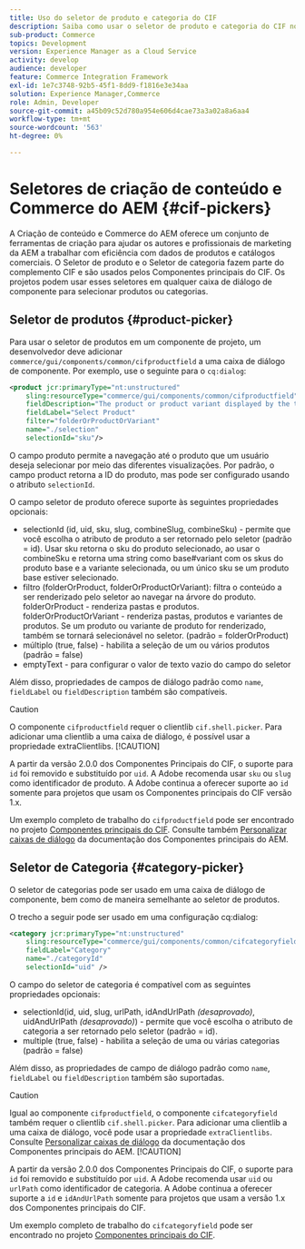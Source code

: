 ```yaml
---
title: Uso do seletor de produto e categoria do CIF
description: Saiba como usar o seletor de produto e categoria do CIF nos componentes de comércio do cliente para apoiar autores e profissionais de marketing a trabalhar com eficiência com dados de produtos e catálogos de comércio.
sub-product: Commerce
topics: Development
version: Experience Manager as a Cloud Service
activity: develop
audience: developer
feature: Commerce Integration Framework
exl-id: 1e7c3748-92b5-45f1-8dd9-f1816e3e34aa
solution: Experience Manager,Commerce
role: Admin, Developer
source-git-commit: a45b09c52d780a954e606d4cae73a3a02a8a6aa4
workflow-type: tm+mt
source-wordcount: '563'
ht-degree: 0%

---
```


# Seletores de criação de conteúdo e Commerce do AEM {#cif-pickers}

A Criação de conteúdo e Commerce do AEM oferece um conjunto de ferramentas de criação para ajudar os autores e profissionais de marketing da AEM a trabalhar com eficiência com dados de produtos e catálogos comerciais. O Seletor de produto e o Seletor de categoria fazem parte do complemento CIF e são usados pelos Componentes principais do CIF. Os projetos podem usar esses seletores em qualquer caixa de diálogo de componente para selecionar produtos ou categorias.

## Seletor de produtos {#product-picker}

Para usar o seletor de produtos em um componente de projeto, um desenvolvedor deve adicionar `commerce/gui/components/common/cifproductfield` a uma caixa de diálogo de componente. Por exemplo, use o seguinte para o `cq:dialog`:

```xml
<product jcr:primaryType="nt:unstructured"
    sling:resourceType="commerce/gui/components/common/cifproductfield"
    fieldDescription="The product or product variant displayed by the teaser"
    fieldLabel="Select Product"
    filter="folderOrProductOrVariant"
    name="./selection"
    selectionId="sku"/>
```

O campo produto permite a navegação até o produto que um usuário deseja selecionar por meio das diferentes visualizações. Por padrão, o campo product retorna a ID do produto, mas pode ser configurado usando o atributo `selectionId`.

O campo seletor de produto oferece suporte às seguintes propriedades opcionais:

- selectionId (id, uid, sku, slug, combineSlug, combineSku) - permite que você escolha o atributo de produto a ser retornado pelo seletor (padrão = id). Usar sku retorna o sku do produto selecionado, ao usar o combineSku e retorna uma string como base#variant com os skus do produto base e a variante selecionada, ou um único sku se um produto base estiver selecionado.
- filtro (folderOrProduct, folderOrProductOrVariant): filtra o conteúdo a ser renderizado pelo seletor ao navegar na árvore do produto. folderOrProduct - renderiza pastas e produtos. folderOrProductOrVariant - renderiza pastas, produtos e variantes de produtos. Se um produto ou variante de produto for renderizado, também se tornará selecionável no seletor. (padrão = folderOrProduct)
- múltiplo (true, false) - habilita a seleção de um ou vários produtos (padrão = false)
- emptyText - para configurar o valor de texto vazio do campo do seletor

Além disso, propriedades de campos de diálogo padrão como `name`, `fieldLabel` ou `fieldDescription` também são compatíveis.

>[!CAUTION]
>
>O componente `cifproductfield` requer o clientlib `cif.shell.picker`. Para adicionar uma clientlib a uma caixa de diálogo, é possível usar a propriedade extraClientlibs.
>[!CAUTION]
>
>A partir da versão 2.0.0 dos Componentes Principais do CIF, o suporte para `id` foi removido e substituído por `uid`. A Adobe recomenda usar `sku` ou `slug` como identificador de produto. A Adobe continua a oferecer suporte ao `id` somente para projetos que usam os Componentes principais do CIF versão 1.x.

Um exemplo completo de trabalho do `cifproductfield` pode ser encontrado no projeto [Componentes principais do CIF](https://github.com/adobe/aem-core-cif-components/blob/master/ui.apps/src/main/content/jcr_root/apps/core/cif/components/commerce/productteaser/v1/productteaser/_cq_dialog/.content.xml). Consulte também [Personalizar caixas de diálogo](https://experienceleague.adobe.com/docs/experience-manager-core-components/using/developing/customizing.html?lang=pt-BR#customizing-dialogs) da documentação dos Componentes principais do AEM.

## Seletor de Categoria {#category-picker}

O seletor de categorias pode ser usado em uma caixa de diálogo de componente, bem como de maneira semelhante ao seletor de produtos.

O trecho a seguir pode ser usado em uma configuração cq:dialog:

```xml
<category jcr:primaryType="nt:unstructured" 
    sling:resourceType="commerce/gui/components/common/cifcategoryfield" 
    fieldLabel="Category" 
    name="./categoryId" 
    selectionId="uid" />
```

O campo do seletor de categoria é compatível com as seguintes propriedades opcionais:

- selectionId(id, uid, slug, urlPath, idAndUrlPath _(desaprovado)_, uidAndUrlPath _(desaprovado)_) - permite que você escolha o atributo de categoria a ser retornado pelo seletor (padrão = id).
- multiple (true, false) - habilita a seleção de uma ou várias categorias (padrão = false)

Além disso, as propriedades de campo de diálogo padrão como `name`, `fieldLabel` ou `fieldDescription` também são suportadas.

>[!CAUTION]
>
>Igual ao componente `cifproductfield`, o componente `cifcategoryfield` também requer o clientlib `cif.shell.picker`. Para adicionar uma clientlib a uma caixa de diálogo, você pode usar a propriedade `extraClientlibs`. Consulte [Personalizar caixas de diálogo](https://experienceleague.adobe.com/docs/experience-manager-core-components/using/developing/customizing.html?lang=pt-BR#customizing-dialogs) da documentação dos Componentes principais do AEM.
>[!CAUTION]
>
>A partir da versão 2.0.0 dos Componentes Principais do CIF, o suporte para `id` foi removido e substituído por `uid`. A Adobe recomenda usar `uid` ou `urlPath` como identificador de categoria. A Adobe continua a oferecer suporte a `id` e `idAndUrlPath` somente para projetos que usam a versão 1.x dos Componentes principais do CIF.

Um exemplo completo de trabalho do `cifcategoryfield` pode ser encontrado no projeto [Componentes principais do CIF](https://github.com/adobe/aem-core-cif-components/blob/master/ui.apps/src/main/content/jcr_root/apps/core/cif/components/commerce/featuredcategorylist/v1/featuredcategorylist/_cq_dialog/.content.xml).
